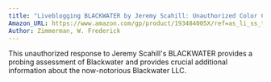 ```yaml
---
title: "Liveblogging BLACKWATER by Jeremy Scahill: Unauthorized Color Commentary, Maps, and Images"
Amazon_URL: https://www.amazon.com/gp/product/193484005X/ref=as_li_ss_tl?ie=UTF8&linkCode=ll1&tag=internetbo00a-20
Author: Zimmerman, W. Frederick
---
```

This unauthorized response to Jeremy Scahill's BLACKWATER provides a probing assessment of Blackwater and provides crucial additional information about the now-notorious Blackwater LLC.